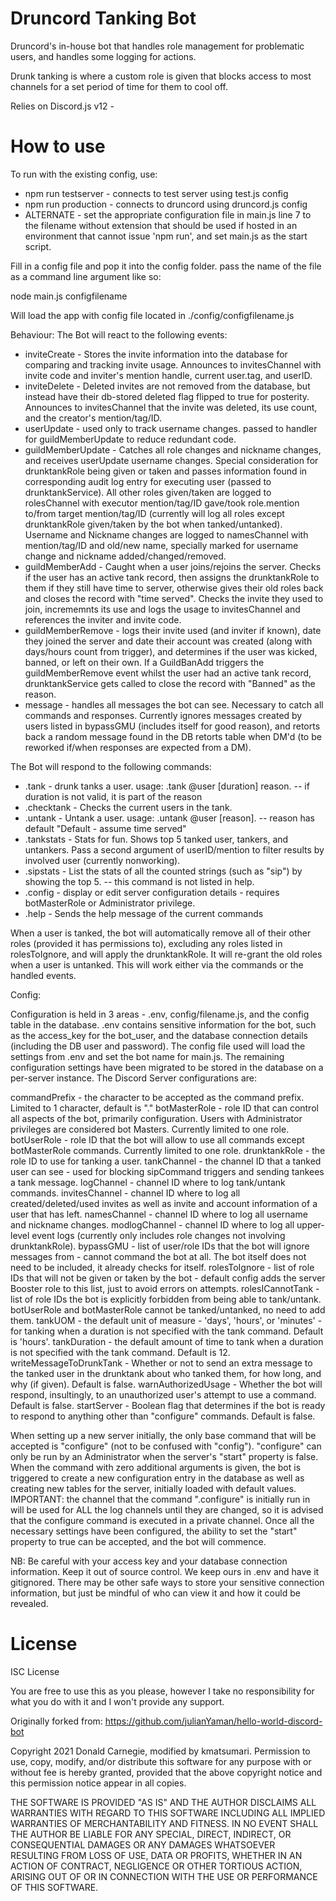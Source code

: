 # Druncord Tanking Bot

Druncord's in-house bot that handles role management for problematic users, and handles some logging for actions.

Drunk tanking is where a custom role is given that blocks access to most channels for a set period of time for them to cool off.

Relies on Discord.js v12 - 

# How to use

To run with the existing config, use:
* npm run testserver - connects to test server using test.js config
* npm run production - connects to druncord using druncord.js config
* ALTERNATE - set the appropriate configuration file in main.js line 7 to the filename without extension that should be used if hosted in an environment that cannot issue 'npm run', and set main.js as the start script.

Fill in a config file and pop it into the config folder. pass the name of the file as a command line argument like so:

node main.js configfilename

Will load the app with config file located in ./config/configfilename.js

Behaviour:
The Bot will react to the following events:
* inviteCreate - Stores the invite information into the database for comparing and tracking invite usage. Announces to invitesChannel with invite code and inviter's mention handle, current user.tag, and userID.
* inviteDelete - Deleted invites are not removed from the database, but instead have their db-stored deleted flag flipped to true for posterity. Announces to invitesChannel that the invite was deleted, its use count, and the creator's mention/tag/ID.
* userUpdate - used only to track username changes. passed to handler for guildMemberUpdate to reduce redundant code.
* guildMemberUpdate - Catches all role changes and nickname changes, and receives userUpdate username changes. Special consideration for drunktankRole being given or taken and passes information found in corresponding audit log entry for executing user (passed to drunktankService). All other roles given/taken are logged to rolesChannel with executor mention/tag/ID gave/took role.mention to/from target mention/tag/ID (currently will log all roles except drunktankRole given/taken by the bot when tanked/untanked). Username and Nickname changes are logged to namesChannel with mention/tag/ID and old/new name, specially marked for username change and nickname added/changed/removed.
* guildMemberAdd - Caught when a user joins/rejoins the server. Checks if the user has an active tank record, then assigns the drunktankRole to them if they still have time to server, otherwise gives their old roles back and closes the record with "time served". Checks the invite they used to join, incrememnts its use and logs the usage to invitesChannel and references the inviter and invite code.
* guildMemberRemove - logs their invite used (and inviter if known), date they joined the server and date their account was created (along with days/hours count from trigger), and determines if the user was kicked, banned, or left on their own. If a GuildBanAdd triggers the guildMemberRemove event whilst the user had an active tank record, drunktankService gets called to close the record with "Banned" as the reason.
* message - handles all messages the bot can see. Necessary to catch all commands and responses. Currently ignores messages created by users listed in bypassGMU (includes itself for good reason), and retorts back a random message found in the DB retorts table when DM'd (to be reworked if/when responses are expected from a DM).

The Bot will respond to the following commands:
* .tank - drunk tanks a user. usage: .tank @user [duration] reason. -- if duration is not valid, it is part of the reason
* .checktank - Checks the current users in the tank.
* .untank - Untank a user. usage: .untank @user [reason]. -- reason has default "Default - assume time served"
* .tankstats - Stats for fun. Shows top 5 tanked user, tankers, and untankers. Pass a second argument of userID/mention to filter results by involved user (currently nonworking).
* .sipstats - List the stats of all the counted strings (such as "sip") by showing the top 5. -- this command is not listed in help.
* .config - display or edit server configuration details - requires botMasterRole or Administrator privilege.
* .help - Sends the help message of the current commands

When a user is tanked, the bot will automatically remove all of their other roles (provided it has permissions to), excluding any roles listed in rolesToIgnore, and will apply the drunktankRole. It will re-grant the old roles when a user is untanked. This will work either via the commands or the handled events.

Config:

Configuration is held in 3 areas - .env, config/filename.js, and the config table in the database. .env contains sensitive information for the bot, such as the access_key for the bot_user, and the database connection details (including the DB user and password). The config file used will load the settings from .env and set the bot name for main.js. The remaining configuration settings have been migrated to be stored in the database on a per-server instance. The Discord Server configurations are:

commandPrefix - the character to be accepted as the command prefix. Limited to 1 character, default is "."
botMasterRole - role ID that can control all aspects of the bot, primarily configuration. Users with Administrator privileges are considered bot Masters. Currently limited to one role.
botUserRole - role ID that the bot will allow to use all commands except botMasterRole commands. Currently limited to one role.
drunktankRole - the role ID to use for tanking a user.
tankChannel - the channel ID that a tanked user can see - used for blocking sipCommand triggers and sending tankees a tank message.
logChannel - channel ID where to log tank/untank commands.
invitesChannel - channel ID where to log all created/deleted/used invites as well as invite and account information of a user that has left.
namesChannel - channel ID where to log all username and nickname changes.
modlogChannel - channel ID where to log all upper-level event logs (currently only includes role changes not involving drunktankRole).
bypassGMU - list of user/role IDs that the bot will ignore messages from - cannot command the bot at all. The bot itself does not need to be included, it already checks for itself.
rolesToIgnore - list of role IDs that will not be given or taken by the bot - default config adds the server Booster role to this list, just to avoid errors on attempts.
rolesICannotTank - list of role IDs the bot is explicitly forbidden from being able to tank/untank. botUserRole and botMasterRole cannot be tanked/untanked, no need to add them.
tankUOM - the default unit of measure - 'days', 'hours', or 'minutes' - for tanking when a duration is not specified with the tank command. Default is 'hours'.
tankDuration - the default amount of time to tank when a duration is not specified with the tank command. Default is 12.
writeMessageToDrunkTank - Whether or not to send an extra message to the tanked user in the drunktank about who tanked them, for how long, and why (if given). Default is false.
warnAuthorizedUsage - Whether the bot will respond, insultingly, to an unauthorized user's attempt to use a command. Default is false.
startServer - Boolean flag that determines if the bot is ready to respond to anything other than "configure" commands. Default is false.

When setting up a new server initially, the only base command that will be accepted is "configure" (not to be confused with "config"). "configure" can only be run by an Administrator when the server's "start" property is false. When the command with zero additional arguments is given, the bot is triggered to create a new configuration entry in the database as well as creating new tables for the server, initially loaded with default values. IMPORTANT: the channel that the command ".configure" is initially run in will be used for ALL the log channels until they are changed, so it is advised that the configure command is executed in a private channel. Once all the necessary settings have been configured, the ability to set the "start" property to true can be accepted, and the bot will commence.

NB: Be careful with your access key and your database connection information. Keep it out of source control. We keep ours in .env and have it gitignored. There may be other safe ways to store your sensitive connection information, but just be mindful of who can view it and how it could be revealed.

# License 

ISC License

You are free to use this as you please, however I take no responsibility for what you do with it and I won't provide any support.

Originally forked from: https://github.com/julianYaman/hello-world-discord-bot

Copyright 2021 Donald Carnegie, modified by kmatsumari.
Permission to use, copy, modify, and/or distribute this software for any purpose with or without fee is hereby granted, provided that the above copyright notice and this permission notice appear in all copies.

THE SOFTWARE IS PROVIDED "AS IS" AND THE AUTHOR DISCLAIMS ALL WARRANTIES WITH REGARD TO THIS SOFTWARE INCLUDING ALL IMPLIED WARRANTIES OF MERCHANTABILITY AND FITNESS. IN NO EVENT SHALL THE AUTHOR BE LIABLE FOR ANY SPECIAL, DIRECT, INDIRECT, OR CONSEQUENTIAL DAMAGES OR ANY DAMAGES WHATSOEVER RESULTING FROM LOSS OF USE, DATA OR PROFITS, WHETHER IN AN ACTION OF CONTRACT, NEGLIGENCE OR OTHER TORTIOUS ACTION, ARISING OUT OF OR IN CONNECTION WITH THE USE OR PERFORMANCE OF THIS SOFTWARE.
